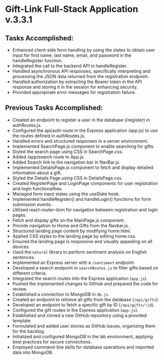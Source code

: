 # Gift-Link Full-Stack Application v.3.3.1

## Tasks Accomplished:

- Enhanced client-side form handling by using the states to obtain user input for first name, last name, email, and password in the handleRegister function.
- Integrated the call to the backend API in handleRegister.
- Handled asynchronous API responses, specifically interpreting and processing the JSON data returned from the registration endpoint.
- Handled authorization by extracting the Bearer token in the API response and storing it in the session for enhancing security.
- Provided appropriate error messages for registration failure.


## Previous Tasks Accomplished:

- Created an endpoint to register a user in the database (/register) in authRoutes.js.
- Configured the api/auth route in the Express application (app.js) to use the routes defined in authRoutes.js.
- Handled errors and structured responses in a server environment.
- Implemented SearchPage.js component to enable searching for gifts.
- Styled the search page using CSS in SearchPage.css.
- Added /app/search route to App.js.
- Added Search link to the navigation bar in NavBar.js.
- Implemented DetailsPage.js component to fetch and display detailed information about a gift.
- Styled the Details Page using CSS in DetailsPage.css.
- Created RegisterPage and LoginPage components for user registration and login functionalities.
- Managed form input states using the useState hook.
- Implemented handleRegister() and handleLogin() functions for form submission events.
- Utilized react-router-dom for navigation between registration and login pages.
- Fetch and display gifts on the MainPage.js component.
- Provide navigation to Home and Gifts from the Navbar.js.
- Structured landing page content by modifying home.html.
- Applied CSS styles to the landing page by editing home.css.
- Ensured the landing page is responsive and visually appealing on all devices.
- Used the `natural` library to perform sentiment analysis on English sentences.
- Implemented an Express server with a `/sentiment` endpoint.
- Developed a search endpoint in `searchRoutes.js` to filter gifts based on different criteria.
- Integrated the search routes into the Express application (`app.js`).
- Pushed the implemented changes to GitHub and prepared the code for review.
- Established a connection to MongoDB in `db.js`.
- Created an endpoint to retrieve all gifts from the database (`/api/gifts`).
- Developed an endpoint to fetch a specific gift by ID (`/api/gifts/:id`).
- Configured the gift routes in the Express application (`app.js`).
- Established and cloned a new GitHub repository using a provided template.
- Formulated and added user stories as GitHub issues, organizing them for the backlog.
- Initialized and configured MongoDB in the lab environment, applying best practices for secure connections.
- Employed command-line skills for database operations and imported data into MongoDB.